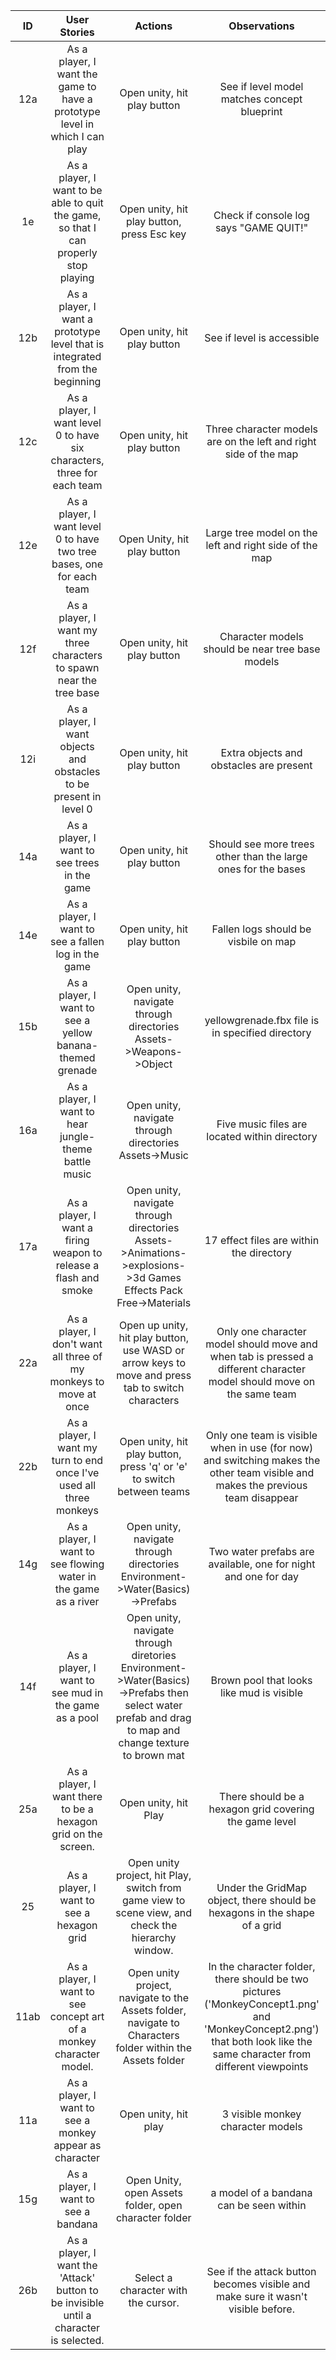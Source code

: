 | ID | User Stories | Actions | Observations|
| :---: | :---: | :---: | :---: |
| 12a | As a player, I want the game to have a prototype level in which I can play | Open unity, hit play button | See if level model matches concept blueprint |
| 1e | As a player, I want to be able to quit the game, so that I can properly stop playing | Open unity, hit play button, press Esc key | Check if console log says "GAME QUIT!" |
| 12b | As a player, I want a prototype level that is integrated from the beginning | Open unity, hit play button | See if level is accessible | 
| 12c | As a player, I want level 0 to have six characters, three for each team | Open unity, hit play button | Three character models are on the left and right side of the map |
| 12e | As a player, I want level 0 to have two tree bases, one for each team | Open Unity, hit play button | Large tree model on the left and right side of the map
| 12f | As a player, I want my three characters to spawn near the tree base | Open unity, hit play button | Character models should be near tree base models |
| 12i | As a player, I want objects and obstacles to be present in level 0 | Open unity, hit play button | Extra objects and obstacles are present |
| 14a | As a player, I want to see trees in the game | Open unity, hit play button | Should see more trees other than the large ones for the bases |
| 14e | As a player, I want to see a fallen log in the game | Open unity, hit play button | Fallen logs should be visbile on map |
| 15b | As a player, I want to see a yellow banana-themed grenade | Open unity, navigate through directories Assets->Weapons->Object | yellowgrenade.fbx file is in specified directory | 
| 16a | As a player, I want to hear jungle-theme battle music | Open unity, navigate through directories Assets->Music | Five music files are located within directory |
| 17a | As a player, I want a firing weapon to release a flash and smoke | Open unity, navigate through directories Assets->Animations->explosions->3d Games Effects Pack Free->Materials | 17 effect files are within the directory | 
| 22a | As a player, I don't want all three of my monkeys to move at once | Open up unity, hit play button, use WASD or arrow keys to move and press tab to switch characters| Only one character model should move and when tab is pressed a different character model should move on the same team |
| 22b | As a player, I want my turn to end once I've used all three monkeys | Open unity, hit play button, press 'q' or 'e' to switch between teams | Only one team is visible when in use (for now) and switching makes the other team visible and makes the previous team disappear |
| 14g | As a player, I want to see flowing water in the game as a river | Open unity, navigate through directories Environment->Water(Basics)->Prefabs | Two water prefabs are available, one for night and one for day |
| 14f | As a player, I want to see mud in the game as a pool | Open unity, navigate through diretories Environment->Water(Basics)->Prefabs then select water prefab and drag to map and change texture to brown mat | Brown pool that looks like mud is visible |
| 25a | As a player, I want there to be a hexagon grid on the screen. | Open unity, hit Play | There should be a hexagon grid covering the game level |
| 25 | As a player, I want to see a hexagon grid | Open unity project, hit Play, switch from game view to scene view, and check the hierarchy window.| Under the GridMap object, there should be hexagons in the shape of a grid|
| 11ab | As a player, I want to see concept art of a monkey character model.| Open unity project, navigate to the Assets folder, navigate to Characters folder within the Assets folder | In the character folder, there should be two pictures ('MonkeyConcept1.png' and 'MonkeyConcept2.png') that both look like the same character from different viewpoints |
| 11a | As a player, I want to see a monkey appear as character | Open unity, hit play | 3 visible monkey character models |
| 15g | As a player, I want to see a bandana | Open Unity, open Assets folder, open character folder | a model of a bandana can be seen within |
| 26b | As a player, I want the 'Attack' button to be invisible until a character is selected. | Select a character with the cursor. | See if the attack button becomes visible and make sure it wasn't visible before. |
